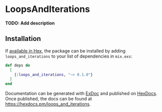 # LoopsAndIterations

**TODO: Add description**

## Installation

If [available in Hex](https://hex.pm/docs/publish), the package can be installed
by adding `loops_and_iterations` to your list of dependencies in `mix.exs`:

```elixir
def deps do
  [
    {:loops_and_iterations, "~> 0.1.0"}
  ]
end
```

Documentation can be generated with [ExDoc](https://github.com/elixir-lang/ex_doc)
and published on [HexDocs](https://hexdocs.pm). Once published, the docs can
be found at <https://hexdocs.pm/loops_and_iterations>.

